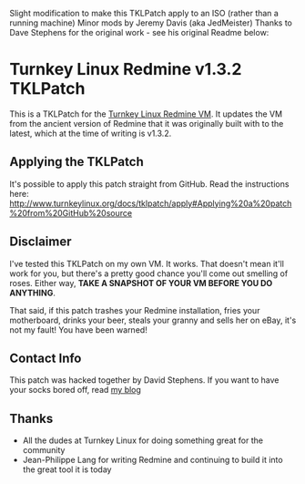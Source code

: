 Slight modification to make this TKLPatch apply to an ISO (rather than a running machine)
Minor mods by Jeremy Davis (aka JedMeister)
Thanks to Dave Stephens for the original work - see his original Readme below:

Turnkey Linux Redmine v1.3.2 TKLPatch
=====================================

This is a TKLPatch for the [Turnkey Linux Redmine VM](http://www.turnkeylinux.org/redmine). It updates the VM from the ancient version of Redmine that it was originally built with to the latest, which at the time of writing is v1.3.2.

Applying the TKLPatch
---------------------
It's possible to apply this patch straight from GitHub. Read the instructions here: http://www.turnkeylinux.org/docs/tklpatch/apply#Applying%20a%20patch%20from%20GitHub%20source

Disclaimer
----------
I've tested this TKLPatch on my own VM. It works. That doesn't mean it'll work for you, but there's a pretty good chance you'll come out smelling of roses. Either way, **TAKE A SNAPSHOT OF YOUR VM BEFORE YOU DO ANYTHING**. 

That said, if this patch trashes your Redmine installation, fries your motherboard, drinks your beer, steals your granny and sells her on eBay, it's not my fault! You have been warned!

Contact Info
------------
This patch was hacked together by David Stephens. If you want to have your socks bored off, read [my blog](http://www.davidstephens.co.uk)

Thanks
------
* All the dudes at Turnkey Linux for doing something great for the community
* Jean-Philippe Lang for writing Redmine and continuing to build it into the great tool it is today

